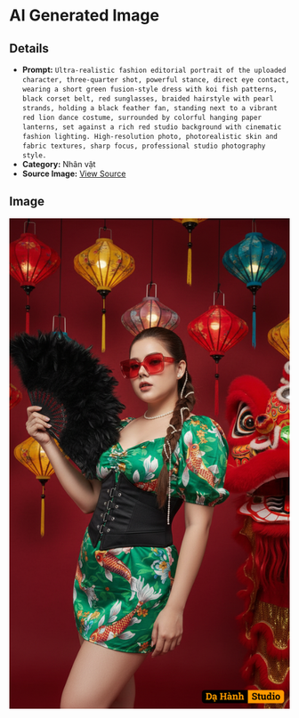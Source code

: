 # AI Generated Image

## Details
- **Prompt:** `Ultra-realistic fashion editorial portrait of the uploaded character, three-quarter shot, powerful stance, direct eye contact, wearing a short green fusion-style dress with koi fish patterns, black corset belt, red sunglasses, braided hairstyle with pearl strands, holding a black feather fan, standing next to a vibrant red lion dance costume, surrounded by colorful hanging paper lanterns, set against a rich red studio background with cinematic fashion lighting. High-resolution photo, photorealistic skin and fabric textures, sharp focus, professional studio photography style.`
- **Category:** Nhân vật
- **Source Image:** [View Source](https://raw.githubusercontent.com/lenzcomvth/ImageLibrary/main/Female.png)

## Image
![AI Generated Image](./image-2025-10-03T07-17-13-835Z.png)